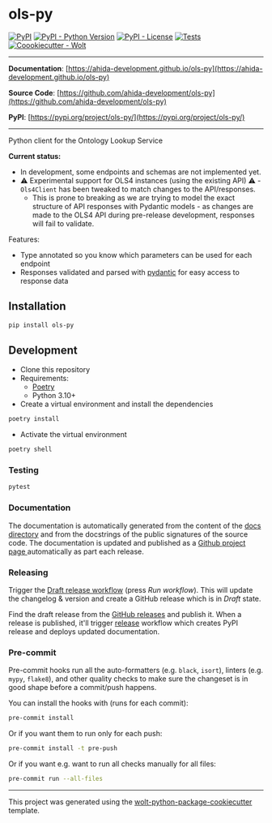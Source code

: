 # ols-py

[![PyPI](https://img.shields.io/pypi/v/ols-py?style=flat-square)](https://pypi.python.org/pypi/ols-py/)
[![PyPI - Python Version](https://img.shields.io/pypi/pyversions/ols-py?style=flat-square)](https://pypi.python.org/pypi/ols-py/)
[![PyPI - License](https://img.shields.io/pypi/l/ols-py?style=flat-square)](https://pypi.python.org/pypi/ols-py/)
[![Tests][github actions badge]][github actions page]
[![Coookiecutter - Wolt](https://img.shields.io/badge/cookiecutter-Wolt-00c2e8?style=flat-square&logo=cookiecutter&logoColor=D4AA00&link=https://github.com/woltapp/wolt-python-package-cookiecutter)](https://github.com/woltapp/wolt-python-package-cookiecutter)

[github actions badge]: https://github.com/ahida-development/ols-py/workflows/Test/badge.svg
[github actions page]: https://github.com/ahida-development/ols-py/actions?workflow=test

---

**Documentation**: [https://ahida-development.github.io/ols-py](https://ahida-development.github.io/ols-py)

**Source Code**: [https://github.com/ahida-development/ols-py](https://github.com/ahida-development/ols-py)

**PyPI**: [https://pypi.org/project/ols-py/](https://pypi.org/project/ols-py/)

---

Python client for the Ontology Lookup Service

**Current status:**

* In development, some endpoints and schemas are not implemented yet.
* ⚠️ Experimental support for OLS4 instances (using the existing API) ⚠️ - `Ols4Client` has been tweaked
  to match changes to the API/responses.
  * This is prone to breaking as we are trying to model the exact structure of API responses
    with Pydantic models - as changes are made to the OLS4 API during pre-release development,
    responses will fail to validate.

Features:

* Type annotated so you know which parameters can be used for each endpoint
* Responses validated and parsed with [pydantic](https://github.com/pydantic/pydantic) for
  easy access to response data

## Installation

```sh
pip install ols-py
```

## Development

* Clone this repository
* Requirements:
  * [Poetry](https://python-poetry.org/)
  * Python 3.10+
* Create a virtual environment and install the dependencies

```sh
poetry install
```

* Activate the virtual environment

```sh
poetry shell
```

### Testing

```sh
pytest
```

### Documentation

The documentation is automatically generated from the content of the [docs directory](./docs) and from the docstrings
 of the public signatures of the source code. The documentation is updated and published as a [Github project page
 ](https://pages.github.com/) automatically as part each release.

### Releasing

Trigger the [Draft release workflow](https://github.com/ahida-development/ols-py/actions/workflows/draft_release.yml)
(press _Run workflow_). This will update the changelog & version and create a GitHub release which is in _Draft_ state.

Find the draft release from the
[GitHub releases](https://github.com/ahida-development/ols-py/releases) and publish it. When
 a release is published, it'll trigger [release](https://github.com/ahida-development/ols-py/blob/master/.github/workflows/release.yml) workflow which creates PyPI
 release and deploys updated documentation.

### Pre-commit

Pre-commit hooks run all the auto-formatters (e.g. `black`, `isort`), linters (e.g. `mypy`, `flake8`), and other quality
 checks to make sure the changeset is in good shape before a commit/push happens.

You can install the hooks with (runs for each commit):

```sh
pre-commit install
```

Or if you want them to run only for each push:

```sh
pre-commit install -t pre-push
```

Or if you want e.g. want to run all checks manually for all files:

```sh
pre-commit run --all-files
```

---

This project was generated using the [wolt-python-package-cookiecutter](https://github.com/woltapp/wolt-python-package-cookiecutter) template.
